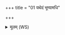 +++
title = "01 यथेदं भूम्यामधि"

+++
<details><summary>मूलम् (WS)</summary>

यथेदं भूम्यामधि वातस्तृणं मथायति । तु. शौ.सं. २.३०  
एवा मथ्नामि ते मनो यथा मा कामिन्यसो यथा मामन्वायसि ॥ ॥ ११ ॥
</details>